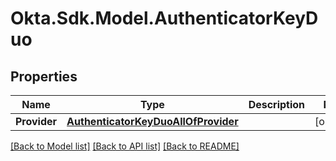 # Okta.Sdk.Model.AuthenticatorKeyDuo

## Properties

Name | Type | Description | Notes
------------ | ------------- | ------------- | -------------
**Provider** | [**AuthenticatorKeyDuoAllOfProvider**](AuthenticatorKeyDuoAllOfProvider.md) |  | [optional] 

[[Back to Model list]](../README.md#documentation-for-models) [[Back to API list]](../README.md#documentation-for-api-endpoints) [[Back to README]](../README.md)

